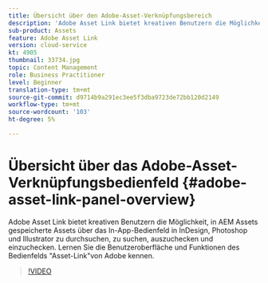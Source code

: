 ```yaml
---
title: Übersicht über den Adobe-Asset-Verknüpfungsbereich
description: 'Adobe Asset Link bietet kreativen Benutzern die Möglichkeit, in AEM Assets gespeicherte Assets über das In-App-Bedienfeld in InDesign, Photoshop und Illustrator zu durchsuchen, zu suchen, auszuchecken und einzuchecken. Lernen Sie die Benutzeroberfläche und Funktionen des Bedienfelds "Asset-Link"von Adobe kennen. '
sub-product: Assets
feature: Adobe Asset Link
version: cloud-service
kt: 4905
thumbnail: 33734.jpg
topic: Content Management
role: Business Practitioner
level: Beginner
translation-type: tm+mt
source-git-commit: d9714b9a291ec3ee5f3dba9723de72bb120d2149
workflow-type: tm+mt
source-wordcount: '103'
ht-degree: 5%

---
```



# Übersicht über das Adobe-Asset-Verknüpfungsbedienfeld {#adobe-asset-link-panel-overview}

Adobe Asset Link bietet kreativen Benutzern die Möglichkeit, in AEM Assets gespeicherte Assets über das In-App-Bedienfeld in InDesign, Photoshop und Illustrator zu durchsuchen, zu suchen, auszuchecken und einzuchecken. Lernen Sie die Benutzeroberfläche und Funktionen des Bedienfelds &quot;Asset-Link&quot;von Adobe kennen.

>[!VIDEO](https://video.tv.adobe.com/v/33734/?quality=12)
